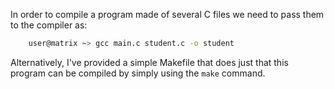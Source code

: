 In order to compile a program made of several C files
we need to pass them to the compiler as:

```bash
    user@matrix ~> gcc main.c student.c -o student
```

Alternatively, I've provided a simple Makefile that does just that
this program can be compiled by simply using the `make` command.

